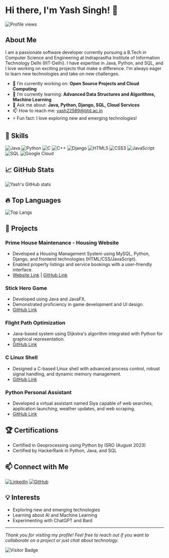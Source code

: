 # Hi there, I'm Yash Singh! 👋

![Profile views](https://gpvc.arturio.dev/YSULTRA)

## About Me
I am a passionate software developer currently pursuing a B.Tech in Computer Science and Engineering at Indraprastha Institute of Information Technology Delhi (IIIT-Delhi). I have expertise in Java, Python, and SQL, and I love working on exciting projects that make a difference. I'm always eager to learn new technologies and take on new challenges.

- 🔭 I’m currently working on: **Open Source Projects and Cloud Computing**
- 🌱 I’m currently learning: **Advanced Data Structures and Algorithms, Machine Learning**
- 💬 Ask me about: **Java, Python, Django, SQL, Cloud Services**
- 📫 How to reach me: yash22589@iiitd.ac.in
- ⚡ Fun fact: I love exploring new and emerging technologies!

## 🚀 Skills
![Java](https://img.shields.io/badge/Java-ED8B00?style=for-the-badge&logo=java&logoColor=white)
![Python](https://img.shields.io/badge/Python-3776AB?style=for-the-badge&logo=python&logoColor=white)
![C](https://img.shields.io/badge/C-00599C?style=for-the-badge&logo=c&logoColor=white)
![C++](https://img.shields.io/badge/C++-00599C?style=for-the-badge&logo=c%2B%2B&logoColor=white)
![Django](https://img.shields.io/badge/Django-092E20?style=for-the-badge&logo=django&logoColor=white)
![HTML5](https://img.shields.io/badge/HTML5-E34F26?style=for-the-badge&logo=html5&logoColor=white)
![CSS3](https://img.shields.io/badge/CSS3-1572B6?style=for-the-badge&logo=css3&logoColor=white)
![JavaScript](https://img.shields.io/badge/JavaScript-F7DF1E?style=for-the-badge&logo=javascript&logoColor=black)
![SQL](https://img.shields.io/badge/SQL-4479A1?style=for-the-badge&logo=sql&logoColor=white)
![Google Cloud](https://img.shields.io/badge/Google_Cloud-4285F4?style=for-the-badge&logo=google-cloud&logoColor=white)

## 📈 GitHub Stats
![Yash's GitHub stats](https://github-readme-stats.vercel.app/api?username=YSULTRA&show_icons=true&theme=radical)

## 🔥 Top Languages
![Top Langs](https://github-readme-stats.vercel.app/api/top-langs/?username=YSULTRA&layout=compact&theme=radical)

## 💼 Projects

### Prime House Maintenance - Housing Website
- Developed a Housing Management System using MySQL, Python, Django, and frontend technologies (HTML/CSS/JavaScript).
- Enabled property listings and service bookings with a user-friendly interface.
- [Website Link](https://yashiiitd.pythonanywhere.com/) | [GitHub Link](https://github.com/YSULTRA/Prime-House-Maintenance)

### Stick Hero Game
- Developed using Java and JavaFX.
- Demonstrated proficiency in game development and UI design.
- [GitHub Link](https://github.com/YSULTRA/StickHeroGame)

### Flight Path Optimization
- Java-based system using Dijkstra's algorithm integrated with Python for graphical representation.
- [GitHub Link](https://github.com/YSULTRA/Flight_Path_Optmization)

### C Linux Shell
- Designed a C-based Linux shell with advanced process control, robust signal handling, and dynamic memory management.
- [GitHub Link](https://github.com/YSULTRA/CLinuxShell)

### Python Personal Assistant
- Developed a virtual assistant named Siya capable of web searches, application launching, weather updates, and web scraping.
- [GitHub Link](https://github.com/YSULTRA/SIYA)

## 🏆 Certifications
- Certified in Geoprocessing using Python by ISRO (August 2023)
- Certified by HackerRank in Python, Java, and SQL

## 📫 Connect with Me
[![LinkedIn](https://img.shields.io/badge/LinkedIn-%230077B5.svg?style=for-the-badge&logo=linkedin&logoColor=white)](https://www.linkedin.com/in/yash-singh-a1990025b/)
[![GitHub](https://img.shields.io/badge/GitHub-%23121011.svg?style=for-the-badge&logo=github&logoColor=white)](https://github.com/YSULTRA)

## 💡 Interests
- Exploring new and emerging technologies
- Learning about AI and Machine Learning
- Experimenting with ChatGPT and Bard

---

*Thank you for visiting my profile! Feel free to reach out if you want to collaborate on a project or just chat about technology.*

![Visitor Badge](https://visitor-badge.laobi.icu/badge?page_id=YSULTRA.YSULTRA)
